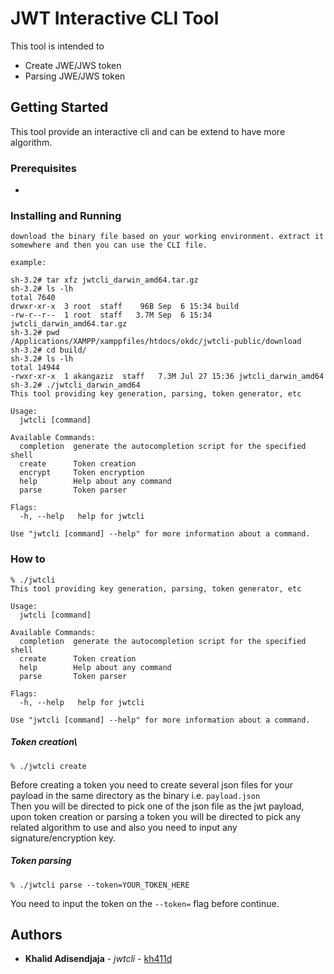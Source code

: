 # JWT Interactive CLI Tool

This tool is intended to 
- Create JWE/JWS token
- Parsing JWE/JWS token

## Getting Started

This tool provide an interactive cli and can be extend to have more algorithm.

### Prerequisites

- 

### Installing and Running
```
download the binary file based on your working environment. extract it somewhere and then you can use the CLI file.

example:

sh-3.2# tar xfz jwtcli_darwin_amd64.tar.gz
sh-3.2# ls -lh
total 7640
drwxr-xr-x  3 root  staff    96B Sep  6 15:34 build
-rw-r--r--  1 root  staff   3.7M Sep  6 15:34 jwtcli_darwin_amd64.tar.gz
sh-3.2# pwd
/Applications/XAMPP/xamppfiles/htdocs/okdc/jwtcli-public/download
sh-3.2# cd build/
sh-3.2# ls -lh
total 14944
-rwxr-xr-x  1 akangaziz  staff   7.3M Jul 27 15:36 jwtcli_darwin_amd64
sh-3.2# ./jwtcli_darwin_amd64
This tool providing key generation, parsing, token generator, etc

Usage:
  jwtcli [command]

Available Commands:
  completion  generate the autocompletion script for the specified shell
  create      Token creation
  encrypt     Token encryption
  help        Help about any command
  parse       Token parser

Flags:
  -h, --help   help for jwtcli

Use "jwtcli [command] --help" for more information about a command.
```

### How to
```
% ./jwtcli
This tool providing key generation, parsing, token generator, etc

Usage:
  jwtcli [command]

Available Commands:
  completion  generate the autocompletion script for the specified shell
  create      Token creation
  help        Help about any command
  parse       Token parser

Flags:
  -h, --help   help for jwtcli

Use "jwtcli [command] --help" for more information about a command.
```

##### Token creation\
```
% ./jwtcli create
```
Before creating a token you need to create several json files for your payload in the same directory as the binary i.e. `payload.json`   
Then you will be directed to pick one of the json file as the jwt payload, upon token creation or parsing a token you will be directed to pick any related algorithm to use and also you need to input any signature/encryption key.

##### Token parsing
```
% ./jwtcli parse --token=YOUR_TOKEN_HERE
```
You need to input the token on the `--token=` flag before continue.



## Authors

* **Khalid Adisendjaja** - *jwtcli* - [kh411d](https://github.com/kh411d)
